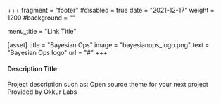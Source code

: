 +++
fragment = "footer"
#disabled = true
date = "2021-12-17"
weight = 1200
#background = ""

menu_title = "Link Title"

[asset]
  title = "Bayesian Ops"
  image = "bayesianops_logo.png"
  text = "Bayesian Ops logo"
  url = "#"
+++

#### Description Title

Project description such as:
Open source theme for your next project
Provided by Okkur Labs

